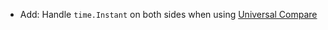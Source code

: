 * Add: Handle `time.Instant` on both sides when using [Universal Compare](matchers/universal-compare#dates)